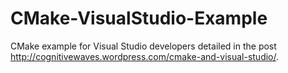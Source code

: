 CMake-VisualStudio-Example
==========================

CMake example for Visual Studio developers detailed in the post http://cognitivewaves.wordpress.com/cmake-and-visual-studio/.

